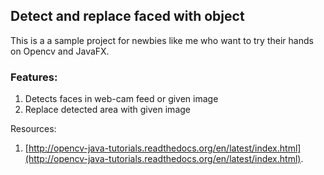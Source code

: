## Detect and replace faced with object
This is a a sample project for newbies like me who want to try their hands on Opencv and JavaFX.

### Features:

1. Detects faces in web-cam feed or given image
2. Replace detected area with given image

Resources:

1. [http://opencv-java-tutorials.readthedocs.org/en/latest/index.html](http://opencv-java-tutorials.readthedocs.org/en/latest/index.html).
